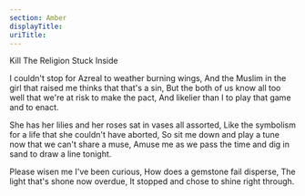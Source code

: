 ```yaml
---
section: Amber
displayTitle:
uriTitle:
---
```


Kill The Religion Stuck Inside

I couldn't stop for Azreal to weather burning wings,
And the Muslim in the girl that raised me thinks that that's a sin,
But the both of us know all too well that we're at risk to make the pact,
And likelier than I to play that game and to enact.

She has her lilies and her roses sat in vases all assorted,
Like the symbolism for a life that she couldn't have aborted,
So sit me down and play a tune now that we can't share a muse,
Amuse me as we pass the time and dig in sand to draw a line tonight.

Please wisen me I've been curious,
How does a gemstone fail disperse,
The light that's shone now overdue,
It stopped and chose to shine right through.
